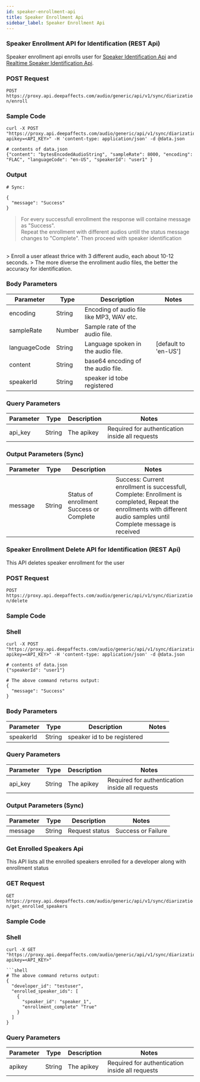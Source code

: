 ```yaml
---
id: speaker-enrollment-api
title: Speaker Enrollment Api
sidebar_label: Speaker Enrollment Api
---
```


<h3> Speaker Enrollment API for Identification (REST Api)</h3>

Speaker enrollment api enrolls user for [Speaker Identification Api](./speaker-identification-api.html) and [Realtime Speaker Identification Api](./realtime-speaker-identification-api.html).

### POST Request

`POST https://proxy.api.deepaffects.com/audio/generic/api/v1/sync/diarization/enroll`

### Sample Code

```shell
curl -X POST "https://proxy.api.deepaffects.com/audio/generic/api/v1/sync/diarization/enroll?apikey=<API_KEY>" -H 'content-type: application/json' -d @data.json

# contents of data.json
{"content": "bytesEncodedAudioString", "sampleRate": 8000, "encoding": "FLAC", "languageCode": "en-US", "speakerId": "user1" }
```

### Output

```shell
# Sync:

{
  "message": "Success"
}
```

> For every successfull enrollment the response will containe message as "Success".  
>  Repeat the enrollment with different audios untill the status message changes to
> "Complete". Then proceed with speaker identification

 <br />
> Enroll a user atleast thrice with 3 different audio, each about 10-12 seconds.
> The more diverse the enrollment audio files, the better the accuracy for identification.

### Body Parameters

| Parameter    | Type   | Description                               | Notes                        |
| ------------ | ------ | ----------------------------------------- | ---------------------------- |
| encoding     | String | Encoding of audio file like MP3, WAV etc. |                              |
| sampleRate   | Number | Sample rate of the audio file.            |                              |
| languageCode | String | Language spoken in the audio file.        | [default to &#39;en-US&#39;] |
| content      | String | base64 encoding of the audio file.        |                              |
| speakerId    | String | speaker id tobe registered                |                              |

### Query Parameters

| Parameter | Type   | Description | Notes                                           |
| --------- | ------ | ----------- | ----------------------------------------------- |
| api_key   | String | The apikey  | Required for authentication inside all requests |

### Output Parameters (Sync)

| Parameter | Type   | Description                              | Notes                                                                                                                                                                 |
| --------- | ------ | ---------------------------------------- | --------------------------------------------------------------------------------------------------------------------------------------------------------------------- |
| message   | String | Status of enrollment Success or Complete | Success: Current enrollment is successfull, Complete: Enrollment is completed, Repeat the enrollments with different audio samples until Complete message is received |

### Speaker Enrollment Delete API for Identification (REST Api)

This API deletes speaker enrollment for the user

### POST Request

`POST https://proxy.api.deepaffects.com/audio/generic/api/v1/sync/diarization/delete`

### Sample Code

### Shell

```shell
curl -X POST "https://proxy.api.deepaffects.com/audio/generic/api/v1/sync/diarization/delete?apikey=<API_KEY>" -H 'content-type: application/json' -d @data.json

# contents of data.json
{"speakerId": "user1"}
```

```shell
# The above command returns output:
{
  "message": "Success"
}
```

### Body Parameters

| Parameter | Type   | Description                 | Notes |
| --------- | ------ | --------------------------- | ----- |
| speakerId | String | speaker id to be registered |       |

### Query Parameters

| Parameter | Type   | Description | Notes                                           |
| --------- | ------ | ----------- | ----------------------------------------------- |
| api_key   | String | The apikey  | Required for authentication inside all requests |

### Output Parameters (Sync)

| Parameter | Type   | Description    | Notes              |
| --------- | ------ | -------------- | ------------------ |
| message   | String | Request status | Success or Failure |

### Get Enrolled Speakers Api

This API lists all the enrolled speakers enrolled for a developer along with enrollment status

### GET Request

`GET https://proxy.api.deepaffects.com/audio/generic/api/v1/sync/diarization/get_enrolled_speakers`

### Sample Code

### Shell

```shell
curl -X GET "https://proxy.api.deepaffects.com/audio/generic/api/v1/sync/diarization/get_enrolled_speakers?apikey=<API_KEY>"

```shell
# The above command returns output:
{
  "developer_id": "testuser",
  "enrolled_speaker_ids": [
    {
      "speaker_id": "speaker_1",
      "enrollment_complete" "True"
    }
  ]
}
```

### Query Parameters

| Parameter | Type   | Description | Notes                                           |
| --------- | ------ | ----------- | ----------------------------------------------- |
| apikey   | String | The apikey  | Required for authentication inside all requests |
